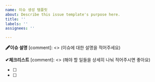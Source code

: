 ```yaml
---
name: 이슈 생성 템플릿
about: Describe this issue template's purpose here.
title: ''
labels: ''
assignees: ''

---
```


**🖋이슈 설명**
[comment]: <> (이슈에 대한 설명을 적어주세요)

**✔체크리스트**
[comment]: <> (해야 할 일들을 상세히 나눠 적어주시면 좋아요)

- [ ]

- [ ] <!--여기에 적어주세요-->
